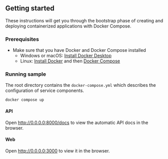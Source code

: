 ## Getting started

These instructions will get you through the bootstrap phase of creating and deploying containerized applications with Docker Compose.

### Prerequisites

- Make sure that you have Docker and Docker Compose installed
  - Windows or macOS:
    [Install Docker Desktop](https://www.docker.com/get-started)
  - Linux: [Install Docker](https://www.docker.com/get-started) and then
    [Docker Compose](https://github.com/docker/compose)

### Running sample

The root directory contains the `docker-compose.yml` which describes the configuration of service components.

```console
docker compose up
```

#### API
Open http://0.0.0.0:8000/docs to view the automatic API docs in the browser.

#### Web
Open http://0.0.0.0:3000 to view it in the browser.
